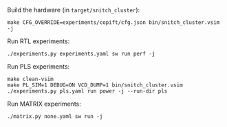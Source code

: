Build the hardware (in `target/snitch_cluster`):
```
make CFG_OVERRIDE=experiments/copift/cfg.json bin/snitch_cluster.vsim -j
```

Run RTL experiments:
```
./experiments.py experiments.yaml sw run perf -j
```

Run PLS experiments:
```
make clean-vsim
make PL_SIM=1 DEBUG=ON VCD_DUMP=1 bin/snitch_cluster.vsim
./experiments.py pls.yaml run power -j --run-dir pls
```

Run MATRIX experiments:
```
./matrix.py none.yaml sw run -j
```
